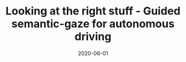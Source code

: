 ---
title: "Looking at the right stuff - Guided semantic-gaze for autonomous driving"
collection: publications
permalink: /publication/2020-06-01-Looking-at-the-right-stuff-Guided-semantic-gaze-for-autonomous-driving
date: 2020-06-01
venue: 'In the proceedings of <em>IEEE/CVF Conference on Computer Vision and Pattern Recognition (CVPR), 2020</em>.'
paperurl: 'https://arxiv.org/pdf/1911.10455.pdf'
link: 'https://openaccess.thecvf.com/content_CVPR_2020/papers/Pal_Looking_at_the_Right_Stuff_-_Guided_Semantic-Gaze_for_Autonomous_CVPR_2020_paper.pdf'
authors: '<strong>Anwesan Pal</strong>,  Sayan Mondal,  Henrik I. Christensen.'
---